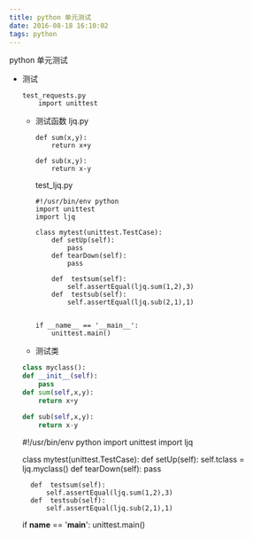 ```yaml
---
title: python 单元测试
date: 2016-08-18 16:10:02
tags: python
---
```

python 单元测试
<!-- more -->
+ 测试
    ```
    test_requests.py
        import unittest
    ```
    - 测试函数
        ljq.py
        ```
        def sum(x,y):
            return x+y

        def sub(x,y):
            return x-y
        ```

        test_ljq.py
        ```
        #!/usr/bin/env python
        import unittest
        import ljq

        class mytest(unittest.TestCase):
            def setUp(self):
                pass
            def tearDown(self):
                pass
            
            def  testsum(self):
                self.assertEqual(ljq.sum(1,2),3)
            def  testsub(self):
                self.assertEqual(ljq.sub(2,1),1)


        if __name__ == '__main__':
            unittest.main()
        ```
    - 测试类
    ``` ljq.py
    class myclass():
	def __init__(self):
		pass
	def sum(self,x,y):
		return x+y

	def sub(self,x,y):
		return x-y


    ```
    #!/usr/bin/env python
    import unittest
    import ljq

    class mytest(unittest.TestCase):
        def setUp(self):
            self.tclass = ljq.myclass()
        def tearDown(self):
            pass
        
        def  testsum(self):
            self.assertEqual(ljq.sum(1,2),3)
        def  testsub(self):
            self.assertEqual(ljq.sub(2,1),1)


    if __name__ == '__main__':
        unittest.main() 
    ``` 